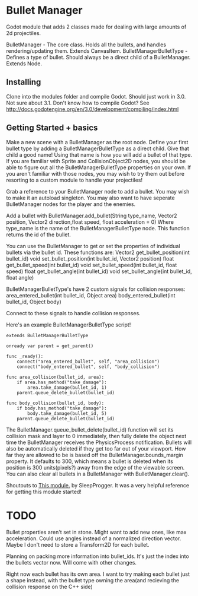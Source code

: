 # Bullet Manager
Godot module that adds 2 classes made for dealing with large amounts of 2d projectiles.  

BulletManager - The core class. Holds all the bullets, and handles rendering/updating them. Extends CanvasItem. 
BulletManagerBulletType - Defines a type of bullet. Should always be a direct child of a BulletManager. Extends Node.

## Installing
Clone into the modules folder and compile Godot. Should just work in 3.0. Not sure about 3.1. 
Don't know how to compile Godot? See http://docs.godotengine.org/en/3.0/development/compiling/index.html

## Getting Started + basics
Make a new scene with a BulletManager as the root node. 
Define your first bullet type by adding a BulletManagerBulletType as a direct child. 
Give that child a good name! Using that name is how you will add a bullet of that type.
If you are familiar with Sprite and CollisionObject2D nodes, you should be able to figure out all the 
BulletManagerBulletType properties on your own. If you aren't familiar with those nodes, you may wish to try them out before
resorting to a custom module to handle your projectiles! 

Grab a reference to your BulletManager node to add a bullet. You may wish to make it an autoload singleton. You may
also want to have seperate BulletManager nodes for the player and the enemies.

Add a bullet with BulletManager.add_bullet(String type_name, Vector2 position, Vector2 direction,float speed, float acceleration = 0)
Where type_name is the name of the BulletManagerBulletType node. This function returns the id of the bullet.

You can use the BulletManager to get or set the properties of individual bullets via the bullet id. These functions are:
Vector2 get_bullet_position(int bullet_id)
void set_bullet_position(int bullet_id, Vector2 position)
float get_bullet_speed(int bullet_id)
void set_bullet_speed(int bullet_id, float speed)
float get_bullet_angle(int bullet_id)
void set_bullet_angle(int bullet_id, float angle)

BulletManagerBulletType's have 2 custom signals for collision responses:
area_entered_bullet(int bullet_id, Object area)
body_entered_bullet(int bullet_id, Object body)

Connect to these signals to handle collision responses. 

Here's an example BulletManagerBulletType script!

```
extends BulletManagerBulletType

onready var parent = get_parent()

func _ready():
	connect("area_entered_bullet", self, "area_collision")
	connect("body_entered_bullet", self, "body_collision")
	
func area_collision(bullet_id, area):
	if area.has_method("take_damage"):
		area.take_damage(bullet_id, 1)
	parent.queue_delete_bullet(bullet_id)
	
func body_collision(bullet_id, body):
	if body.has_method("take_damage"):
		body.take_damage(bullet_id, 5)
	parent.queue_delete_bullet(bullet_id)

```

The BulletManager.queue_bullet_delete(bullet_id) function will set its collision mask and layer to 0 immediately, then fully delete the
object next time the BulletManager receives the PhysicsProcess notification. 
Bullets will also be automatically deleted if they get too far out of your viewport. How far they are allowed to be 
is based off the BulletManager.bounds_margin property. It defaults to 300, which means a bullet is deleted when its position 
is 300 units(pixels?) away from the edge of the viewable screen. 
You can also clear all bullets in a BulletManager with BulletManager.clear(). 

Shoutouts to [This module.](https://github.com/SleepProgger/godot_stuff/tree/master/examples/BulletTest/modules) by SleepProgger.
It was a very helpful reference for getting this module started!

# TODO
Bullet properties aren't set in stone. Might want to add new ones, like max acceleration. Could use angles instead of a normalized direction vector. Maybe I don't need to store a Transform2D for each bullet. 

Planning on packing more information into bullet_ids. It's just the index into the bullets vector now. Will come with other changes.

Right now each bullet has its own area. I want to try making each bullet just a shape instead, with the bullet type owning the area(and recieving the collision response on the C++ side)